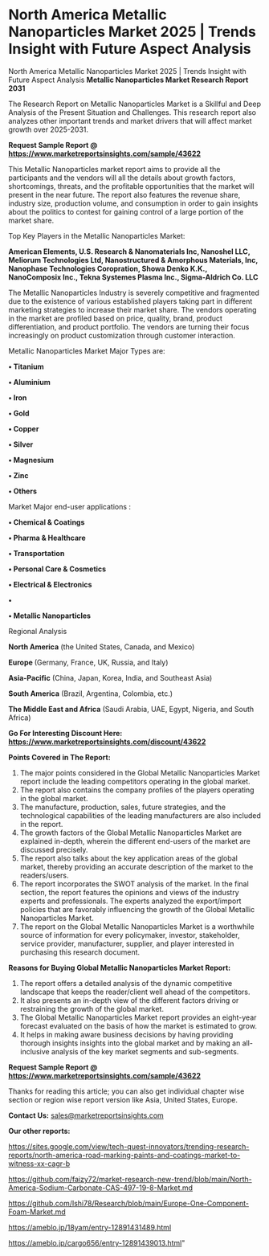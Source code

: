 # North America Metallic Nanoparticles Market 2025 | Trends Insight with Future Aspect Analysis
North America Metallic Nanoparticles Market 2025 | Trends Insight with Future Aspect Analysis
<strong>Metallic Nanoparticles Market Research Report 2031</strong>

The Research Report on Metallic Nanoparticles Market is a Skillful and Deep Analysis of the Present Situation and Challenges. This research report also analyzes other important trends and market drivers that will affect market growth over 2025-2031.

<strong>Request Sample Report @ <a href=https://www.marketreportsinsights.com/sample/43622>https://www.marketreportsinsights.com/sample/43622</a></strong>

This Metallic Nanoparticles market report aims to provide all the participants and the vendors will all the details about growth factors, shortcomings, threats, and the profitable opportunities that the market will present in the near future. The report also features the revenue share, industry size, production volume, and consumption in order to gain insights about the politics to contest for gaining control of a large portion of the market share.

Top Key Players in the Metallic Nanoparticles Market:

<strong>American Elements, U.S. Research & Nanomaterials Inc, Nanoshel LLC, Meliorum Technologies Ltd, Nanostructured & Amorphous Materials, Inc, Nanophase Technologies Coropration, Showa Denko K.K., NanoComposix Inc., Tekna Systemes Plasma Inc., Sigma-Aldrich Co. LLC</strong>

The Metallic Nanoparticles Industry is severely competitive and fragmented due to the existence of various established players taking part in different marketing strategies to increase their market share. The vendors operating in the market are profiled based on price, quality, brand, product differentiation, and product portfolio. The vendors are turning their focus increasingly on product customization through customer interaction.

Metallic Nanoparticles Market Major Types are:

<strong>•  Titanium

•  Aluminium

•  Iron

•  Gold

•  Copper

•  Silver

•  Magnesium

•  Zinc

•  Others</strong>

Market Major end-user applications :

<strong>•  Chemical & Coatings

•  Pharma & Healthcare

•  Transportation

•  Personal Care & Cosmetics

•  Electrical & Electronics

•  

•  Metallic Nanoparticles</strong>

Regional Analysis

</u><strong><b>North America</b></strong> (the United States, Canada, and Mexico)

<strong><b>Europe </b></strong>(Germany, France, UK, Russia, and Italy)

<strong><b>Asia-Pacific</b></strong> (China, Japan, Korea, India, and Southeast Asia)

<strong><b>South America</b></strong> (Brazil, Argentina, Colombia, etc.)

<strong><b>The Middle East and Africa</b></strong> (Saudi Arabia, UAE, Egypt, Nigeria, and South Africa)

<strong>Go For Interesting Discount Here: <a href=https://www.marketreportsinsights.com/discount/43622>https://www.marketreportsinsights.com/discount/43622</a></strong>

<strong>Points Covered in The Report:</strong>
<ol>
  <li>The major points considered in the Global Metallic Nanoparticles Market report include the leading competitors operating in the global market.</li>
  <li>The report also contains the company profiles of the players operating in the global market.</li>
  <li>The manufacture, production, sales, future strategies, and the technological capabilities of the leading manufacturers are also included in the report.</li>
  <li>The growth factors of the Global Metallic Nanoparticles Market are explained in-depth, wherein the different end-users of the market are discussed precisely.</li>
  <li>The report also talks about the key application areas of the global market, thereby providing an accurate description of the market to the readers/users.</li>
  <li>The report incorporates the SWOT analysis of the market. In the final section, the report features the opinions and views of the industry experts and professionals. The experts analyzed the export/import policies that are favorably influencing the growth of the Global Metallic Nanoparticles Market.</li>
  <li>The report on the Global Metallic Nanoparticles Market is a worthwhile source of information for every policymaker, investor, stakeholder, service provider, manufacturer, supplier, and player interested in purchasing this research document.</li>
</ol>
<strong>Reasons for Buying Global Metallic Nanoparticles Market Report:</strong>

<ol>
  <li>The report offers a detailed analysis of the dynamic competitive landscape that keeps the reader/client well ahead of the competitors.</li>
  <li>It also presents an in-depth view of the different factors driving or restraining the growth of the global market.</li>
  <li>The Global Metallic Nanoparticles Market report provides an eight-year forecast evaluated on the basis of how the market is estimated to grow.</li>
  <li>It helps in making aware business decisions by having providing thorough insights insights into the global market and by making an all-inclusive analysis of the key market segments and sub-segments.</li>
</ol>
<strong>Request Sample Report @ <a href=https://www.marketreportsinsights.com/sample/43622>https://www.marketreportsinsights.com/sample/43622</a></strong>


Thanks for reading this article; you can also get individual chapter wise section or region wise report version like Asia, United States, Europe.

<strong>Contact Us:</strong>
sales@marketreportsinsights.com

<strong>Our other reports:</strong>

<a href=https://sites.google.com/view/tech-quest-innovators/trending-research-reports/north-america-road-marking-paints-and-coatings-market-to-witness-xx-cagr-b>https://sites.google.com/view/tech-quest-innovators/trending-research-reports/north-america-road-marking-paints-and-coatings-market-to-witness-xx-cagr-b</a>

<a href=https://github.com/faizy72/market-research-new-trend/blob/main/North-America-Sodium-Carbonate-CAS-497-19-8-Market.md>https://github.com/faizy72/market-research-new-trend/blob/main/North-America-Sodium-Carbonate-CAS-497-19-8-Market.md</a>

<a href=https://github.com/Ishi78/Research/blob/main/Europe-One-Component-Foam-Market.md>https://github.com/Ishi78/Research/blob/main/Europe-One-Component-Foam-Market.md</a>

<a href=https://ameblo.jp/18yam/entry-12891431489.html>https://ameblo.jp/18yam/entry-12891431489.html</a>

<a href=https://ameblo.jp/cargo656/entry-12891439013.html>https://ameblo.jp/cargo656/entry-12891439013.html</a>"
